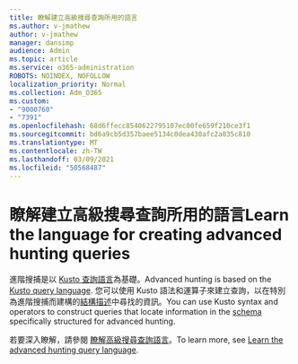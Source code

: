 ```yaml
---
title: 瞭解建立高級搜尋查詢所用的語言
ms.author: v-jmathew
author: v-jmathew
manager: dansimp
audience: Admin
ms.topic: article
ms.service: o365-administration
ROBOTS: NOINDEX, NOFOLLOW
localization_priority: Normal
ms.collection: Adm_O365
ms.custom:
- "9000760"
- "7391"
ms.openlocfilehash: 68d6ffecc8540622795107ec00fe659f210ce3f1
ms.sourcegitcommit: bd6a9cb5d357baee5134c0dea430afc2a035c810
ms.translationtype: MT
ms.contentlocale: zh-TW
ms.lasthandoff: 03/09/2021
ms.locfileid: "50568487"
---
```

# <a name="learn-the-language-for-creating-advanced-hunting-queries"></a><span data-ttu-id="443e3-102">瞭解建立高級搜尋查詢所用的語言</span><span class="sxs-lookup"><span data-stu-id="443e3-102">Learn the language for creating advanced hunting queries</span></span>

<span data-ttu-id="443e3-103">進階搜捕是以 [Kusto 查詢語言](https://go.microsoft.com/fwlink/?linkid=2144620)為基礎。</span><span class="sxs-lookup"><span data-stu-id="443e3-103">Advanced hunting is based on the [Kusto query language](https://go.microsoft.com/fwlink/?linkid=2144620).</span></span> <span data-ttu-id="443e3-104">您可以使用 Kusto 語法和運算子來建立查詢，以在特別為進階搜捕而建構的[結構描述](https://go.microsoft.com/fwlink/?linkid=2144621)中尋找的資訊。</span><span class="sxs-lookup"><span data-stu-id="443e3-104">You can use Kusto syntax and operators to construct queries that locate information in the [schema](https://go.microsoft.com/fwlink/?linkid=2144621) specifically structured for advanced hunting.</span></span>

<span data-ttu-id="443e3-105">若要深入瞭解，請參閱 [瞭解高級搜尋查詢語言](https://go.microsoft.com/fwlink/?linkid=2144518)。</span><span class="sxs-lookup"><span data-stu-id="443e3-105">To learn more, see [Learn the advanced hunting query language](https://go.microsoft.com/fwlink/?linkid=2144518).</span></span>
